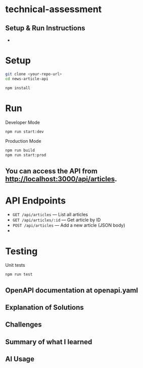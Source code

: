 # technical-assessment

## Setup & Run Instructions
-
# Setup
```bash
git clone <your-repo-url>
cd news-article-api

npm install
```

# Run
Developer Mode
```bash
npm run start:dev
```
Production Mode
```bash
npm run build
npm run start:prod
```

You can access the API from [http://localhost:3000/api/articles](http://localhost:3000/api/articles).
-

# API Endpoints

- `GET /api/articles` — List all articles
- `GET /api/articles/:id` — Get article by ID
- `POST /api/articles` — Add a new article (JSON body)
-

# Testing

Unit tests
```bash
npm run test
```

OpenAPI documentation at openapi.yaml
-
Explanation of Solutions
-

Challenges
-

Summary of what I learned
-

AI Usage
-
